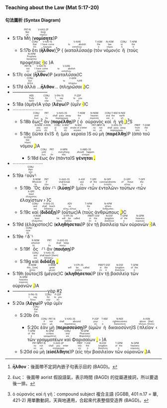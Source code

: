 ### Teaching about the Law (Mat 5:17-20)


#### 句法圖析 (Syntax Diagram)

- 5:17a <RUBY><ruby><ruby>Μὴ<rt>μή</rt></ruby><rt>Not</rt></ruby><rt>PRT-N</rt></RUBY> (<RUBY><ruby><ruby><strong><strong>νομίσητε</strong></strong><rt>νομίζω</rt></ruby><rt>think</rt></ruby><rt>V-AAS-2P</rt></RUBY>)P
	- 5:17b <RUBY><ruby><ruby>ὅτι<rt>ὅτι</rt></ruby><rt>that</rt></ruby><rt>CONJ</rt></RUBY> (<RUBY><ruby><ruby><strong><strong>ἦλθον</strong></strong><rt>ἔρχομαι</rt></ruby><rt>I have come</rt></ruby><rt>V-AAI-1S</rt></RUBY>)[^1]P { (<RUBY><ruby><ruby><em>καταλῦσαι</em><rt>καταλύω</rt></ruby><rt>to abolish</rt></ruby><rt>V-AAN</rt></RUBY>)p (<RUBY><ruby><ruby>τὸν<rt>ὁ</rt></ruby><rt>the</rt></ruby><rt>T-ASM</rt></RUBY> <RUBY><ruby><ruby>νόμον<rt>νόμος</rt></ruby><rt>law</rt></ruby><rt>N-ASM</rt></RUBY>)c <RUBY><ruby><ruby>ἢ<rt>ἤ</rt></ruby><rt>or</rt></ruby><rt>CONJ</rt></RUBY> (<RUBY><ruby><ruby>τοὺς<rt>ὁ</rt></ruby><rt>the</rt></ruby><rt>T-APM</rt></RUBY> <RUBY><ruby><ruby>προφήτας <mark class="pm">·</mark><rt>προφήτης</rt></ruby><rt>Prophets</rt></ruby><rt>N-APM</rt></RUBY>)c }A
- 5:17c <RUBY><ruby><ruby>οὐκ<rt>οὐ</rt></ruby><rt>not</rt></ruby><rt>PRT-N</rt></RUBY> (<RUBY><ruby><ruby><strong><strong>ἦλθον</strong></strong><rt>ἔρχομαι</rt></ruby><rt>I have come</rt></ruby><rt>V-AAI-1S</rt></RUBY>)P (<RUBY><ruby><ruby><em>καταλῦσαι</em><rt>καταλύω</rt></ruby><rt>to abolish</rt></ruby><rt>V-AAN</rt></RUBY>)C
- 5:17d <RUBY><ruby><ruby>ἀλλὰ<rt>ἀλλά</rt></ruby><rt>but</rt></ruby><rt>CONJ</rt></RUBY> ...<strong>ἦλθον</strong>... (<RUBY><ruby><ruby><em>πληρῶσαι <mark class="pm">.</mark></em><rt>πληρόω</rt></ruby><rt>to fulfill</rt></ruby><rt>V-AAN</rt></RUBY>)C 
- ————————
- 5:18a (<RUBY><ruby><ruby>ἀμὴν<rt>ἀμήν</rt></ruby><rt>Truly</rt></ruby><rt>HEB</rt></RUBY>)A <RUBY><ruby><ruby>γὰρ<rt>γάρ</rt></ruby><rt>for</rt></ruby><rt>CONJ</rt></RUBY> (<RUBY><ruby><ruby><strong><strong>λέγω</strong></strong><rt>λέγω</rt></ruby><rt>I say</rt></ruby><rt>V-PAI-1S</rt></RUBY>)P (<RUBY><ruby><ruby>ὑμῖν <mark class="pm">·</mark><rt>σύ</rt></ruby><rt>to you</rt></ruby><rt>P-2DP</rt></RUBY>)C
- ⋯⋯⋯⋯⋯⋯⋯
	- 5:18b <RUBY><ruby><ruby>ἕως<rt>ἕως</rt></ruby><rt>until</rt></ruby><rt>CONJ</rt></RUBY>[^2] <RUBY><ruby><ruby>ἂν<rt>ἄν</rt></ruby><rt>-</rt></ruby><rt>PRT</rt></RUBY> (<RUBY><ruby><ruby><strong><strong>παρέλθῃ</strong></strong><rt>παρέρχομαι</rt></ruby><rt>shall pass away</rt></ruby><rt>V-AAS-3S</rt></RUBY>)P (<RUBY><ruby><ruby>ὁ<rt>ὁ</rt></ruby><rt>the</rt></ruby><rt>T-NSM</rt></RUBY> <RUBY><ruby><ruby>οὐρανὸς<rt>οὐρανός</rt></ruby><rt>heaven</rt></ruby><rt>N-NSM</rt></RUBY> <RUBY><ruby><ruby>καὶ<rt>καί</rt></ruby><rt>and</rt></ruby><rt>CONJ</rt></RUBY> <RUBY><ruby><ruby>ἡ<rt>ὁ</rt></ruby><rt>the</rt></ruby><rt>T-NSF</rt></RUBY> <RUBY><ruby><ruby>γῆ <mark class="pm">,</mark><rt>γῆ</rt></ruby><rt>earth</rt></ruby><rt>N-NSF</rt></RUBY>)[^3]S 
	- 5:18c (<RUBY><ruby><ruby>ἰῶτα<rt>ἰῶτα</rt></ruby><rt>iota</rt></ruby><rt>N-NSN</rt></RUBY> <RUBY><ruby><ruby>ἓν<rt>εἷς</rt></ruby><rt>one</rt></ruby><rt>A-NSN</rt></RUBY>)S <RUBY><ruby><ruby>ἢ<rt>ἤ</rt></ruby><rt>or</rt></ruby><rt>CONJ</rt></RUBY> (<RUBY><ruby><ruby>μία<rt>εἷς</rt></ruby><rt>one</rt></ruby><rt>A-NSF</rt></RUBY> <RUBY><ruby><ruby>κεραία<rt>κεραία</rt></ruby><rt>stroke of a letter</rt></ruby><rt>N-NSF</rt></RUBY>)S <RUBY><ruby><ruby>οὐ<rt>οὐ</rt></ruby><rt>no</rt></ruby><rt>PRT-N</rt></RUBY> <RUBY><ruby><ruby>μὴ<rt>μή</rt></ruby><rt>not</rt></ruby><rt>PRT-N</rt></RUBY> (<RUBY><ruby><ruby><strong><strong>παρέλθῃ</strong></strong><rt>παρέρχομαι</rt></ruby><rt>shall pass away</rt></ruby><rt>V-AAS-3S</rt></RUBY>)P (<RUBY><ruby><ruby>ἀπὸ<rt>ἀπό</rt></ruby><rt>from</rt></ruby><rt>PREP</rt></RUBY> <RUBY><ruby><ruby>τοῦ<rt>ὁ</rt></ruby><rt>the</rt></ruby><rt>T-GSM</rt></RUBY> <RUBY><ruby><ruby>νόμου <mark class="pm">,</mark><rt>νόμος</rt></ruby><rt>law</rt></ruby><rt>N-GSM</rt></RUBY>)A
		- 5:18d <RUBY><ruby><ruby>ἕως<rt>ἕως</rt></ruby><rt>until</rt></ruby><rt>CONJ</rt></RUBY> <RUBY><ruby><ruby>ἂν<rt>ἄν</rt></ruby><rt>-</rt></ruby><rt>PRT</rt></RUBY> (<RUBY><ruby><ruby>πάντα<rt>πᾶς</rt></ruby><rt>everything</rt></ruby><rt>A-NPN</rt></RUBY>)S <RUBY><ruby><ruby><strong>γένηται <mark class="pm">.</mark></strong><rt>γίνομαι</rt></ruby><rt>should happen</rt></ruby><rt>V-AMS-3S</rt></RUBY> 
- ⋯⋯⋯⋯⋯⋯⋯
- 5:19a ⸉<RUBY><ruby><ruby>οὖν<rt>οὖν</rt></ruby><rt>then</rt></ruby><rt>CONJ</rt></RUBY>⸊
	- 5:19b <RUBY><ruby><ruby>Ὃς<rt>ὅς</rt></ruby><rt>Whoever</rt></ruby><rt>R-NSM</rt></RUBY> <RUBY><ruby><ruby>ἐὰν<rt>ἐάν</rt></ruby><rt>if</rt></ruby><rt>PRT</rt></RUBY> ⸉⸊ (<RUBY><ruby><ruby><strong><strong>λύσῃ</strong></strong><rt>λύω</rt></ruby><rt>shall break</rt></ruby><rt>V-AAS-3S</rt></RUBY>)P (<RUBY><ruby><ruby>μίαν<rt>εἷς</rt></ruby><rt>one</rt></ruby><rt>A-ASF</rt></RUBY> ‹<RUBY><ruby><ruby>τῶν<rt>ὁ</rt></ruby><rt>of the</rt></ruby><rt>T-GPF</rt></RUBY> <RUBY><ruby><ruby>ἐντολῶν<rt>ἐντολή</rt></ruby><rt>commandments</rt></ruby><rt>N-GPF</rt></RUBY>› <RUBY><ruby><ruby>τούτων<rt>οὗτος</rt></ruby><rt>of these</rt></ruby><rt>D-GPF</rt></RUBY> ‹<RUBY><ruby><ruby>τῶν<rt>ὁ</rt></ruby><rt>the</rt></ruby><rt>T-GPF</rt></RUBY> <RUBY><ruby> <ruby>ἐλαχίστων<rt>ἐλάχιστος</rt></ruby><rt>least</rt></ruby><rt>A-GPF</rt></RUBY> › )C
	- 5:19c <RUBY><ruby><ruby>καὶ<rt>καί</rt></ruby><rt>and</rt></ruby><rt>CONJ</rt></RUBY> (<RUBY><ruby><ruby><strong><strong>διδάξῃ</strong></strong><rt>διδάσκω</rt></ruby><rt>shall teach</rt></ruby><rt>V-AAS-3S</rt></RUBY>)P (<RUBY><ruby><ruby>οὕτως<rt>οὕτω, οὕτως</rt></ruby><rt>so</rt></ruby><rt>ADV</rt></RUBY>)A (<RUBY><ruby><ruby>τοὺς<rt>ὁ</rt></ruby><rt>the</rt></ruby><rt>T-APM</rt></RUBY> <RUBY><ruby><ruby>ἀνθρώπους <mark class="pm">,</mark><rt>ἄνθρωπος</rt></ruby><rt>others</rt></ruby><rt>N-APM</rt></RUBY>)C 
- 5:19d (<RUBY><ruby><ruby>ἐλάχιστος<rt>ἐλάχιστος</rt></ruby><rt>least</rt></ruby><rt>A-NSM</rt></RUBY>)C (<RUBY><ruby><ruby><strong><strong>κληθήσεται</strong></strong><rt>καλέω</rt></ruby><rt>he will be called</rt></ruby><rt>V-FPI-3S</rt></RUBY>)P (<RUBY><ruby><ruby>ἐν<rt>ἐν</rt></ruby><rt>in</rt></ruby><rt>PREP</rt></RUBY> <RUBY><ruby><ruby>τῇ<rt>ὁ</rt></ruby><rt>the</rt></ruby><rt>T-DSF</rt></RUBY> <RUBY><ruby><ruby>βασιλείᾳ<rt>βασιλεία</rt></ruby><rt>kingdom</rt></ruby><rt>N-DSF</rt></RUBY> <RUBY><ruby><ruby>τῶν<rt>ὁ</rt></ruby><rt>of the</rt></ruby><rt>T-GPM</rt></RUBY> <RUBY><ruby><ruby>οὐρανῶν <mark class="pm">·</mark><rt>οὐρανός</rt></ruby><rt>heavens</rt></ruby><rt>N-GPM</rt></RUBY>)A 
- 5:19e ⸉<RUBY><ruby><ruby>δ᾽<rt>δέ</rt></ruby><rt>now</rt></ruby><rt>CONJ</rt></RUBY>⸊
	- 5:19f <RUBY><ruby><ruby>ὃς<rt>ὅς</rt></ruby><rt>whoever</rt></ruby><rt>R-NSM</rt></RUBY> ⸉⸊ <RUBY><ruby><ruby>ἂν<rt>ἄν</rt></ruby><rt>-</rt></ruby><rt>PRT</rt></RUBY> (<RUBY><ruby><ruby><strong><strong>ποιήσῃ</strong></strong><rt>ποιέω</rt></ruby><rt>shall keep</rt></ruby><rt>V-AAS-3S</rt></RUBY>)P
	- 5:19g <RUBY><ruby><ruby>καὶ<rt>καί</rt></ruby><rt>and</rt></ruby><rt>CONJ</rt></RUBY> <RUBY><ruby><ruby><strong>διδάξῃ <mark class="pm">,</mark></strong><rt>διδάσκω</rt></ruby><rt>shall teach [them]</rt></ruby><rt>V-AAS-3S</rt></RUBY> 
- 5:19h (<RUBY><ruby><ruby>οὗτος<rt>οὗτος</rt></ruby><rt>this [one]</rt></ruby><rt>D-NSM</rt></RUBY>)S (<RUBY><ruby><ruby>μέγας<rt>μέγας</rt></ruby><rt>great</rt></ruby><rt>A-NSM</rt></RUBY>)C (<RUBY><ruby><ruby><strong><strong>κληθήσεται</strong></strong><rt>καλέω</rt></ruby><rt>will be called</rt></ruby><rt>V-FPI-3S</rt></RUBY>)P (<RUBY><ruby><ruby>ἐν<rt>ἐν</rt></ruby><rt>in</rt></ruby><rt>PREP</rt></RUBY> <RUBY><ruby><ruby>τῇ<rt>ὁ</rt></ruby><rt>the</rt></ruby><rt>T-DSF</rt></RUBY> <RUBY><ruby><ruby>βασιλείᾳ<rt>βασιλεία</rt></ruby><rt>kingdom</rt></ruby><rt>N-DSF</rt></RUBY> <RUBY><ruby><ruby>τῶν<rt>ὁ</rt></ruby><rt>of the</rt></ruby><rt>T-GPM</rt></RUBY> <RUBY><ruby><ruby>οὐρανῶν <mark class="pm">.</mark><rt>οὐρανός</rt></ruby><rt>heavens</rt></ruby><rt>N-GPM</rt></RUBY>)A
- ————————γὰρ #2
- 5:20a (<RUBY><ruby><ruby><strong><strong>λέγω</strong></strong><rt>λέγω</rt></ruby><rt>I say</rt></ruby><rt>V-PAI-1S</rt></RUBY>)P <RUBY><ruby><ruby>γὰρ<rt>γάρ</rt></ruby><rt>for</rt></ruby><rt>CONJ</rt></RUBY> <RUBY><ruby><ruby>ὑμῖν<rt>σύ</rt></ruby><rt>to you</rt></ruby><rt>P-2DP</rt></RUBY> 
	- 5:20b <RUBY><ruby><ruby>ὅτι<rt>ὅτι</rt></ruby><rt>that</rt></ruby><rt>CONJ</rt></RUBY>
		- 5:20c <RUBY><ruby><ruby>ἐὰν<rt>ἐάν</rt></ruby><rt>if</rt></ruby><rt>CONJ</rt></RUBY> <RUBY><ruby><ruby>μὴ<rt>μή</rt></ruby><rt>not</rt></ruby><rt>PRT-N</rt></RUBY> (<RUBY><ruby><ruby><strong><strong>περισσεύσῃ</strong></strong><rt>περισσεύω</rt></ruby><rt>shall abound</rt></ruby><rt>V-AAS-3S</rt></RUBY>)P (<RUBY><ruby><ruby>ὑμῶν<rt>σύ</rt></ruby><rt>your</rt></ruby><rt>P-2GP</rt></RUBY> <RUBY><ruby><ruby>ἡ<rt>ὁ</rt></ruby><rt>-</rt></ruby><rt>T-NSF</rt></RUBY> <RUBY><ruby><ruby>δικαιοσύνη<rt>δικαιοσύνη</rt></ruby><rt>righteousness</rt></ruby><rt>N-NSF</rt></RUBY>)S (<RUBY><ruby><ruby>πλεῖον<rt>πλείων, πλεῖον</rt></ruby><rt>above [that]</rt></ruby><rt>A-ASN</rt></RUBY> ‹ <RUBY><ruby><ruby>τῶν<rt>ὁ</rt></ruby><rt>of the</rt></ruby><rt>T-GPM</rt></RUBY> <RUBY><ruby><ruby>γραμματέων<rt>γραμματεύς</rt></ruby><rt>scribes</rt></ruby><rt>N-GPM</rt></RUBY> <RUBY><ruby><ruby>καὶ<rt>καί</rt></ruby><rt>and</rt></ruby><rt>CONJ</rt></RUBY> <RUBY><ruby><ruby>Φαρισαίων <mark class="pm">,</mark><rt>Φαρισαῖος</rt></ruby><rt>Pharisees</rt></ruby><rt>N-GPM</rt></RUBY> › )A
	- 5:20d <RUBY><ruby><ruby>οὐ<rt>οὐ</rt></ruby><rt>no</rt></ruby><rt>PRT-N</rt></RUBY> <RUBY><ruby><ruby>μὴ<rt>μή</rt></ruby><rt>not</rt></ruby><rt>PRT-N</rt></RUBY> (<RUBY><ruby><ruby><strong><strong>εἰσέλθητε</strong></strong><rt>εἰσέρχομαι</rt></ruby><rt>shall you enter</rt></ruby><rt>V-AAS-2P</rt></RUBY>)P (<RUBY><ruby><ruby>εἰς<rt>εἰς</rt></ruby><rt>into</rt></ruby><rt>PREP</rt></RUBY> <RUBY><ruby><ruby>τὴν<rt>ὁ</rt></ruby><rt>the</rt></ruby><rt>T-ASF</rt></RUBY> <RUBY><ruby><ruby>βασιλείαν<rt>βασιλεία</rt></ruby><rt>kingdom</rt></ruby><rt>N-ASF</rt></RUBY> <RUBY><ruby><ruby>τῶν<rt>ὁ</rt></ruby><rt>of the</rt></ruby><rt>T-GPM</rt></RUBY> <RUBY><ruby><ruby>οὐρανῶν <mark class="pm">.</mark><rt>οὐρανός</rt></ruby><rt>heavens</rt></ruby><rt>N-GPM</rt></RUBY>)A

[^1]: **ἦλθον**：後面帶不定詞內嵌子句表示目的 (BAGD)。
[^2]: ἕως： 後面帶 aorist 假設語氣，表示時間 (BAGD) 的從屬連接詞，所以要退後一排。
[^3]: ὁ οὐρανὸς καὶ ἡ γῆ：compound subject 複合主語 (GGBB, 401 n.17 = 華, 421-2) 用單數動詞，天與地連用，合起來代表整個受造界 (BAGD)。